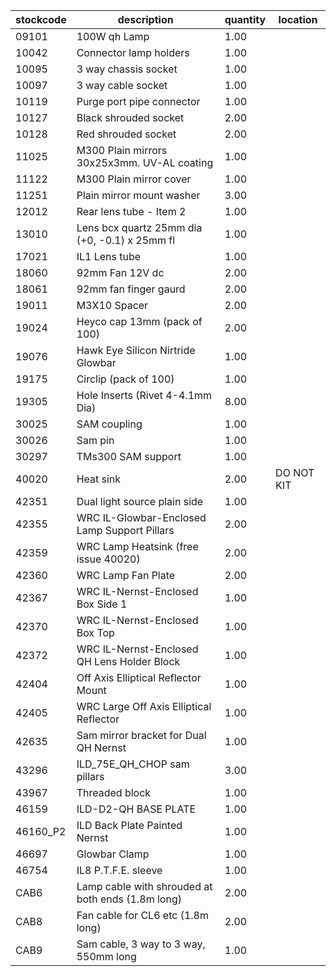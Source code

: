 |stockcode|description|quantity|location|
|---------|-----------|--------|--------|
|09101|100W qh Lamp|1.00||
|10042|Connector lamp holders|1.00||
|10095|3 way chassis socket|1.00||
|10097|3 way cable socket|1.00||
|10119|Purge port pipe connector|1.00||
|10127|Black shrouded socket|2.00||
|10128|Red shrouded socket|2.00||
|11025|M300 Plain mirrors 30x25x3mm.  UV-AL coating|1.00||
|11122|M300 Plain mirror cover|1.00||
|11251|Plain mirror mount washer|3.00||
|12012|Rear lens tube - Item 2|1.00||
|13010|Lens bcx quartz 25mm dia (+0, -0.1) x 25mm fl|1.00||
|17021|IL1 Lens tube|1.00||
|18060|92mm Fan 12V dc|2.00||
|18061|92mm fan finger gaurd|2.00||
|19011|M3X10 Spacer|2.00||
|19024|Heyco cap 13mm (pack of 100)|2.00||
|19076|Hawk Eye Silicon Nirtride Glowbar|1.00||
|19175|Circlip (pack of 100)|1.00||
|19305|Hole Inserts (Rivet 4-4.1mm Dia)|8.00||
|30025|SAM coupling|1.00||
|30026|Sam pin|1.00||
|30297|TMs300 SAM support|1.00||
|40020|Heat sink|2.00|DO NOT KIT|
|42351|Dual light source plain side|1.00||
|42355|WRC IL-Glowbar-Enclosed Lamp Support Pillars|2.00||
|42359|WRC Lamp Heatsink (free issue 40020)|2.00||
|42360|WRC Lamp Fan Plate|2.00||
|42367|WRC IL-Nernst-Enclosed Box Side 1|1.00||
|42370|WRC IL-Nernst-Enclosed Box Top|1.00||
|42372|WRC IL-Nernst-Enclosed QH Lens Holder Block|1.00||
|42404|Off Axis Elliptical Reflector Mount|1.00||
|42405|WRC Large Off Axis Elliptical Reflector|1.00||
|42635|Sam mirror bracket for Dual QH Nernst|1.00||
|43296|ILD_75E_QH_CHOP sam pillars|3.00||
|43967|Threaded block|1.00||
|46159|ILD-D2-QH BASE PLATE|1.00||
|46160_P2|ILD Back Plate Painted Nernst|1.00||
|46697|Glowbar Clamp|1.00||
|46754|IL8 P.T.F.E. sleeve|1.00||
|CAB6|Lamp cable with shrouded at both ends (1.8m long)|2.00||
|CAB8|Fan cable for CL6 etc (1.8m long)|2.00||
|CAB9|Sam cable, 3 way to 3 way, 550mm long|1.00||
